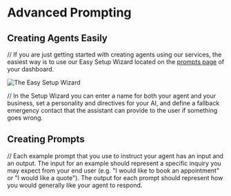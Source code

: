 # Advanced Prompting

## Creating Agents Easily

// If you are just getting started with creating agents using our services, the easiest way is to use our Easy Setup Wizard located on the [prompts page](https://gatewaycorporate.org/prompts) of your dashboard.

![The Easy Setup Wizard](http://gatewaycorporate.org/blog/wizard.png "The Easy Setup Wizard")

// In the Setup Wizard you can enter a name for both your agent and your business, set a personality and directives for your AI, and define a fallback emergency contact that the assistant can provide to the user if something goes wrong.

## Creating Prompts

// Each example prompt that you use to instruct your agent has an input and an output. The input for an example should represent a specific inquiry you may expect from your end user (e.g. "I would like to book an appointment" or "I would like a quote"). The output for each prompt should represent how you would generally like your agent to respond.